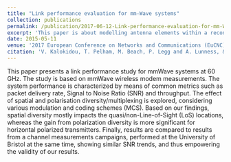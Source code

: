 ```yaml
---
title: "Link performance evaluation for mm-Wave systems"
collection: publications
permalink: /publication/2017-06-12-Link-performance-evaluation-for-mm-Wave-systems
excerpt: 'This paper is about modelling antenna elements within a reconfigurable conformal framework.'
date: 2015-05-11
venue: '2017 European Conference on Networks and Communications (EuCNC)'
citation: 'V. Kalokidou, T. Pelham, M. Beach, P. Legg and A. Lunness, &quotLink performance evaluation for mm-Wave systems &quot, 2017 European Conference on Networks and Communications (EuCNC), Oulu, 2017, pp. 1-5, doi: 10.1109/EuCNC.2017.7980712.'
---
```

This paper presents a link performance study for mmWave systems at 60 GHz. The study is based on mmWave wireless modem measurements. The system performance is characterized by means of common metrics such as packet delivery rate, Signal to Noise Ratio (SNR) and throughput. The effect of spatial and polarisation diversity/multiplexing is explored, considering various modulation and coding schemes (MCS). Based on our findings, spatial diversity mostly impacts the quasi/non-Line-of-Sight (LoS) locations, whereas the gain from polarization diversity is more significant for horizontal polarized transmitters. Finally, results are compared to results from a channel measurements campaigns, performed at the University of Bristol at the same time, showing similar SNR trends, and thus empowering the validity of our results.
